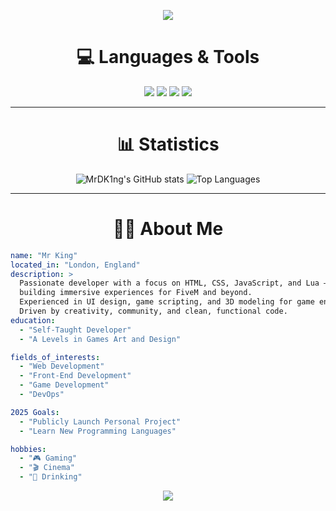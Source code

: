<p align="center">
  <img src="https://capsule-render.vercel.app/api?type=waving&color=gradient&text=Hello!&height=100&section=header"/>
</p>

<h1 align="center">💻 Languages & Tools</h1>
<p align="center">
  <img src="https://img.shields.io/badge/HTML5-E34F26?style=for-the-badge&logo=html5&logoColor=white">
  <img src="https://img.shields.io/badge/CSS3-1572B6?style=for-the-badge&logo=css3&logoColor=white">
  <img src="https://img.shields.io/badge/JavaScript-F7DF1E?style=for-the-badge&logo=javascript&logoColor=black">
  <img src="https://img.shields.io/badge/Lua-000080?style=for-the-badge&logo=lua&logoColor=white">
</p>

---

<h1 align="center">📊 Statistics</h1>
<p align="center">
  <img src="https://github-readme-stats-livid-two-67.vercel.app/api?username=MrDK1ng&count_private=true&show_icons=true&theme=radical" alt="MrDK1ng's GitHub stats" />
  <img src="https://github-readme-stats-livid-two-67.vercel.app/api/top-langs/?username=MrDK1ng&count_private=true&show_icons=true&theme=radical&layout=donut-vertical" alt="Top Languages" />
</p>

---

<h1 align="center">🙋‍♂️ About Me</h1>

```yaml
name: "Mr King"
located_in: "London, England"
description: >
  Passionate developer with a focus on HTML, CSS, JavaScript, and Lua — 
  building immersive experiences for FiveM and beyond. 
  Experienced in UI design, game scripting, and 3D modeling for game environments. 
  Driven by creativity, community, and clean, functional code.
education:
  - "Self-Taught Developer"
  - "A Levels in Games Art and Design"

fields_of_interests:
  - "Web Development"
  - "Front-End Development"
  - "Game Development"
  - "DevOps"

2025 Goals:
  - "Publicly Launch Personal Project"
  - "Learn New Programming Languages"

hobbies:
  - "🎮 Gaming"
  - "🎬 Cinema"
  - "🍻 Drinking"
```

<p align="center">
  <img src="https://capsule-render.vercel.app/api?type=waving&color=gradient&height=100&section=footer"/>
</p>
